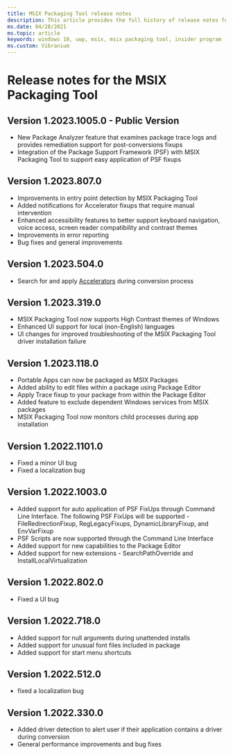 ```yaml
---
title: MSIX Packaging Tool release notes
description: This article provides the full history of release notes for different versions of the MSIX Packaging Tool.
ms.date: 04/28/2021
ms.topic: article
keywords: windows 10, uwp, msix, msix packaging tool, insider program
ms.custom: Vibranium
---
```


# Release notes for the MSIX Packaging Tool

## Version 1.2023.1005.0 - Public Version
- New Package Analyzer feature that examines package trace logs and provides remediation support for post-conversions fixups
- Integration of the Package Support Framework (PSF) with MSIX Packaging Tool to support easy application of PSF fixups

## Version 1.2023.807.0 
- Improvements in entry point detection by MSIX Packaging Tool
- Added notifications for Accelerator fixups that require manual intervention
- Enhanced accessibility features to better support keyboard navigation, voice access, screen reader compatibility and contrast themes
- Improvements in error reporting 
- Bug fixes and general improvements

## Version 1.2023.504.0
- Search for and apply [Accelerators](https://learn.microsoft.com/windows/msix/toolkit/accelerators) during conversion process

## Version 1.2023.319.0 
- MSIX Packaging Tool now supports High Contrast themes of Windows
- Enhanced UI support for local (non-English) languages
- UI changes for improved troubleshooting of the MSIX Packaging Tool driver installation failure

## Version 1.2023.118.0
- Portable Apps can now be packaged as MSIX Packages
- Added ability to edit files within a package using Package Editor
- Apply Trace fixup to your package from within the Package Editor
- Added feature to exclude dependent Windows services from MSIX packages
- MSIX Packaging Tool now monitors child processes during app installation

## Version 1.2022.1101.0
- Fixed a minor UI bug
- Fixed a localization bug

## Version 1.2022.1003.0
- Added support for auto application of PSF FixUps through Command Line Interface. The following PSF FixUps will be supported - FileRedirectionFixup, RegLegacyFixups, DynamicLibraryFixup, and EnvVarFixup
- PSF Scripts are now supported through the Command Line Interface
- Added support for new capabilities to the Package Editor
- Added support for new extensions - SearchPathOverride and InstallLocalVirtualization

## Version 1.2022.802.0
- Fixed a UI bug

## Version 1.2022.718.0
- Added support for null arguments during unattended installs
- Added support for unusual font files included in package
- Added support for start menu shortcuts

## Version 1.2022.512.0
- fixed a localization bug

## Version 1.2022.330.0
- Added driver detection to alert user if their application contains a driver during conversion
- General performance improvements and bug fixes

